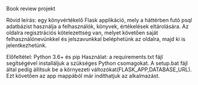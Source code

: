 Book review projekt

Rövid leírás: egy könyvértékelő Flask applikáció,
mely a háttérben futó psql adatbázist használja a
felhasználók, könyvek, értékelések eltárolására. Az
oldalra regisztrációs kötelezettség van, melyet követően
saját felhasználónevünkkel és jelszavunkkal beléphetünk az
oldalra, majd ki is jelentkezhetünk.

Előfeltétel: Python 3.6+ és pip
Használat: a requirements.txt fájl segítségével installáljuk 
a szükséges Python csomagokat. A setup.bat fájl által pedig
állítsuk be a környezeti változókat(FLASK_APP,DATABASE_URL).
Ezt követően az app mappából már indíthatjuk az alkalmazást.
